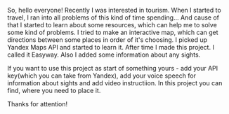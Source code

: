 So, hello everyone!
Recently I was interested in tourism. When I started to travel, I ran into all problems of this kind of time spending...
And cause of that I started to learn about some resources, which can help me to solve some kind of problems. I tried to make an interactive map,
which can get directions between some places in order of it's choosing. I picked up Yandex Maps API and started to learn it.
After time I made this project. I called it Easyway. Also I added some information about any sights.


If you want to use this project as start of something yours - add your API key(which you can take from Yandex), add your voice speech for information about sights and add video instructiion.
In this project you can find, where you need to place it.

Thanks for attention!
